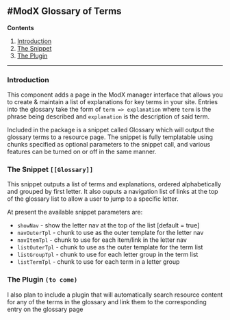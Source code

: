 #ModX Glossary of Terms
--------------------------------------------------------------------

**Contents**

1. [Introduction](#introduction)
2. [The Snippet](#the-snippet-glossary)
3. [The Plugin](#the-plugin-to-come)

--------------------------------------------------------------------

### Introduction
This component adds a page in the ModX manager interface that allows you to create & maintain a list of 
explanations for key terms in your site. Entries into the glossary take the form of `term => explanation` 
where `term` is the phrase being described and `explanation` is the description of said term.

Included in the package is a snippet called Glossary which will output the glossary terms to a resource page. 
The snippet is fully templatable using chunks specified as optional parameters to the snippet call, and various 
features can be turned on or off in the same manner.

### The Snippet `[[Glossary]]` 
This snippet outputs a list of terms and explanations, ordered alphabetically and grouped by first letter. 
It also ouputs a navigation list of links at the top of the glossary list to allow a user to jump to a specific letter.

At present the available snippet parameters are:
* `showNav`        -   show the letter nav at the top of the list [default = true]
* `navOuterTpl`    -   chunk to use as the outer template for the letter nav
* `navItemTpl`     -   chunk to use for each item/link in the letter nav
* `listOuterTpl`   -   chunk to use as the outer template for the term list
* `listGroupTpl`   -   chunk to use for each letter group in the term list
* `listTermTpl`    -   chunk to use for each term in a letter group
          

### The Plugin `(to come)`
I also plan to include a plugin that will automatically search resource content for any of the terms in the
glossary and link them to the corresponding entry on the glossary page
              